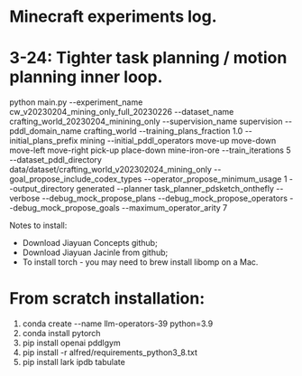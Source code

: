 # Minecraft experiments log.
# 3-24: Tighter task planning / motion planning inner loop.
python main.py --experiment_name cw_v20230204_mining_only_full_20230226 --dataset_name crafting_world_20230204_minining_only --supervision_name supervision --pddl_domain_name crafting_world --training_plans_fraction 1.0 --initial_plans_prefix mining --initial_pddl_operators move-up move-down move-left move-right pick-up place-down mine-iron-ore --train_iterations 5 --dataset_pddl_directory data/dataset/crafting_world_v202302024_mining_only --goal_propose_include_codex_types --operator_propose_minimum_usage 1 --output_directory generated --planner task_planner_pdsketch_onthefly --verbose --debug_mock_propose_plans --debug_mock_propose_operators --debug_mock_propose_goals --maximum_operator_arity 7

Notes to install:
- Download Jiayuan Concepts github;
- Download Jiayuan Jacinle from github;
- To install torch - you may need to brew install libomp on a Mac.

# From scratch installation:
1. conda create --name llm-operators-39 python=3.9
2. conda install pytorch
3. pip install openai pddlgym
4. pip install -r alfred/requirements_python3_8.txt
5. pip install lark ipdb tabulate